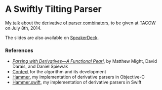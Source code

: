 # A Swiftly Tilting Parser

[My talk](https://github.com/robrix/A-Swiftly-Tilting-Parser/blob/master/A%20Swiftly%20Tilting%20Parser.pdf) about the [derivative of parser combinators](http://matt.might.net/articles/parsing-with-derivatives/), to be given at [TACOW](https://tacow.org/) on July 8th, 2014.

The slides are also available on [SpeakerDeck](https://speakerdeck.com/robrix/a-swiftly-tilting-parser).

### References

- *[Parsing with Derivatives—A Functional Pearl][PwD]*, by Matthew Might, David Darais, and Daniel Spiewak
- [Context][] for the algorithm and its development
- [Hammer][Hammer.objc], my implementation of derivative parsers in Objective-C
- [Hammer.swift][Hammer.swift], my implementation of derivative parsers in Swift

[PwD]: http://matt.might.net/papers/might2011derivatives.pdf
[Context]: http://matt.might.net/articles/parsing-with-derivatives/
[Hammer.objc]: https://github.com/robrix/Hammer
[Hammer.swift]: https://github.com/robrix/Hammer.swift
